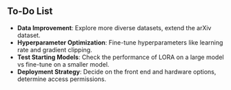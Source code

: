 ## To-Do List

- **Data Improvement**: Explore more diverse datasets, extend the arXiv dataset.
- **Hyperparameter Optimization**: Fine-tune hyperparameters like learning rate and gradient clipping.
- **Test Starting Models**: Check the performance of LORA on a large model vs fine-tune on a smaller model.
- **Deployment Strategy**: Decide on the front end and hardware options, determine access permissions.
